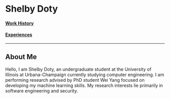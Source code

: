 # Shelby Doty

#### [Work History](Other_Pages/Work_History.md) 
#### [Experiences](Other_Pages/Experiences.md)

---
## About Me
  Hello, I am Shelby Doty, an undergraduate student at the University of Illinois at Urbana-Champaign currently studying computer engineering. I am performing research advised by PhD student Wei Yang focused on developing my machine learning skills. My research interests lie primarily in software engineering and security.

